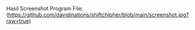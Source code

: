 Hasil Screenshot Program File:
(https://github.com/davidinations/shiftchipher/blob/main/screenshot.jpg?raw=true)

